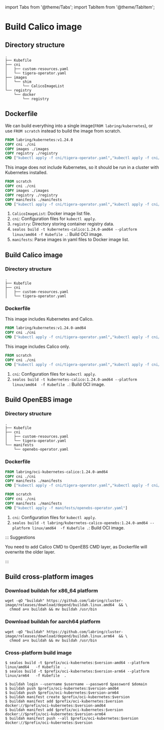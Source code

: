 import Tabs from '@theme/Tabs';
import TabItem from '@theme/TabItem';

# Build Calico image

## Directory structure

```
.
├── Kubefile
├── cni
│   ├── custom-resources.yaml
│   └── tigera-operator.yaml
├── images
│   └── shim
│       └── CalicoImageList
└── registry
    └── docker
        └── registry
```

## Dockerfile

We can build everything into a single image(`FROM labring/kubernetes`), or use `FROM scratch` instead to build the image from scratch.

<Tabs groupId="imageNum">
  <TabItem value="single" label="Single image" default>

```dockerfile
FROM labring/kubernetes:v1.24.0
COPY cni ./cni
COPY images ./images
COPY registry ./registry
CMD ["kubectl apply -f cni/tigera-operator.yaml","kubectl apply -f cni/custom-resources.yaml"]
```

  </TabItem>
  <TabItem value="application" label="Application images">

This image does not include Kubernetes, so it should be run in a cluster with Kubernetes installed.

```dockerfile
FROM scratch
COPY cni ./cni
COPY images ./images
COPY registry ./registry
COPY manifests ./manifests
CMD ["kubectl apply -f cni/tigera-operator.yaml","kubectl apply -f cni/custom-resources.yaml"]
```

  </TabItem>
</Tabs>

1. `CalicoImageList`: Docker image list file.
2. `cni`: Configuration files for `kubectl apply`.
3. `registry`: Directory storing container registry data.
4. `sealos build -t kubernetes-calico:1.24.0-amd64 --platform linux/amd64 -f Kubefile .`: Build OCI image.
5. `manifests`: Parse images in yaml files to Docker image list.

## Build Calico image

### Directory structure

```
.
├── Kubefile
├── cni
│   ├── custom-resources.yaml
│   └── tigera-operator.yaml
```

### Dockerfile

<Tabs groupId="imageNum">
  <TabItem value="single" label="All in one" default>

This image includes Kubernetes and Calico.

```dockerfile
FROM labring/kubernetes:v1.24.0-amd64
COPY cni ./cni
CMD ["kubectl apply -f cni/tigera-operator.yaml","kubectl apply -f cni/custom-resources.yaml"]
```

  </TabItem>
  <TabItem value="multiple" label="Application images">

This image includes Calico only.

```dockerfile
FROM scratch
COPY cni ./cni
CMD ["kubectl apply -f cni/tigera-operator.yaml","kubectl apply -f cni/custom-resources.yaml"]
```

  </TabItem>
</Tabs>

1. `cni`: Configuration files for `kubectl apply`.
2. `sealos build -t kubernetes-calico:1.24.0-amd64 --platform linux/amd64  -f Kubefile .`: Build OCI image.

## Build OpenEBS image

### Directory structure

```
.
├── Kubefile
├── cni
│   ├── custom-resources.yaml
│   └── tigera-operator.yaml
└── manifests
    └── openebs-operator.yaml
```

### Dockerfile

<Tabs groupId="imageNum">
  <TabItem value="single" label="All in one" default>

```dockerfile
FROM labring/oci-kubernetes-calico:1.24.0-amd64
COPY cni ./cni
COPY manifests ./manifests
CMD ["kubectl apply -f cni/tigera-operator.yaml","kubectl apply -f cni/custom-resources.yaml","kubectl apply -f manifests/openebs-operator.yaml"]
```

  </TabItem>
  <TabItem value="multiple" label="Application images">

```dockerfile
FROM scratch
COPY cni ./cni
COPY manifests ./manifests
CMD ["kubectl apply -f manifests/openebs-operator.yaml"]
```

  </TabItem>
</Tabs>

1. `cni`: Configuration files for `kubectl apply`.
2. `sealos build -t labring/kubernetes-calico-openebs:1.24.0-amd64 --platform linux/amd64  -f Kubefile .`: Build OCI image.

::: Suggestions

You need to add Calico CMD to OpenEBS CMD layer, as Dockerfile will overwrite the older layer.

:::

## Build cross-platform images
### Download buildah for x86_64 platform
```shell
wget -qO "buildah" https://github.com/labring/cluster-image/releases/download/depend/buildah.linux.amd64  && \
  chmod a+x buildah && mv buildah /usr/bin
```
### Download buildah for aarch64 platform
```shell
wget -qO "buildah" https://github.com/labring/cluster-image/releases/download/depend/buildah.linux.arm64  && \
  chmod a+x buildah && mv buildah /usr/bin
```

### Cross-platform build image

```shell
$ sealos build -t $prefix/oci-kubernetes:$version-amd64 --platform linux/amd64   -f Kubefile  .
$ sealos build -t $prefix/oci-kubernetes:$version-arm64 --platform linux/arm64   -f Kubefile  .

$ buildah login --username $username --password $password $domain
$ buildah push $prefix/oci-kubernetes:$version-amd64
$ buildah push $prefix/oci-kubernetes:$version-arm64
$ buildah manifest create $prefix/oci-kubernetes:$version
$ buildah manifest add $prefix/oci-kubernetes:$version docker://$prefix/oci-kubernetes:$version-amd64
$ buildah manifest add $prefix/oci-kubernetes:$version docker://$prefix/oci-kubernetes:$version-arm64
$ buildah manifest push --all $prefix/oci-kubernetes:$version docker://$prefix/oci-kubernetes:$version
```
